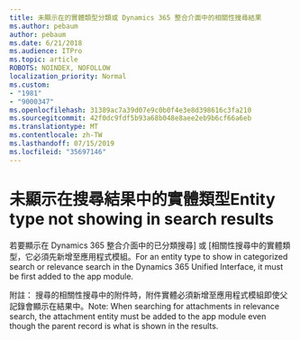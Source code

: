 ```yaml
---
title: 未顯示在的實體類型分類或 Dynamics 365 整合介面中的相關性搜尋結果
ms.author: pebaum
author: pebaum
ms.date: 6/21/2018
ms.audience: ITPro
ms.topic: article
ROBOTS: NOINDEX, NOFOLLOW
localization_priority: Normal
ms.custom:
- "1981"
- "9000347"
ms.openlocfilehash: 31389ac7a39d07e9c0b0f4e3e8d398616c3fa210
ms.sourcegitcommit: 42f0dc9fdf5b93a68b048e8aee2eb9b6cf66a6eb
ms.translationtype: MT
ms.contentlocale: zh-TW
ms.lasthandoff: 07/15/2019
ms.locfileid: "35697146"
---
```

# <a name="entity-type-not-showing-in-search-results"></a><span data-ttu-id="0dc90-102">未顯示在搜尋結果中的實體類型</span><span class="sxs-lookup"><span data-stu-id="0dc90-102">Entity type not showing in search results</span></span>

<span data-ttu-id="0dc90-103">若要顯示在 Dynamics 365 整合介面中的已分類搜尋] 或 [相關性搜尋中的實體類型，它必須先新增至應用程式模組。</span><span class="sxs-lookup"><span data-stu-id="0dc90-103">For an entity type to show in categorized search or relevance search in the Dynamics 365 Unified Interface, it must be first added to the app module.</span></span>

<span data-ttu-id="0dc90-104">附註： 搜尋的相關性搜尋中的附件時，附件實體必須新增至應用程式模組即使父記錄會顯示在結果中。</span><span class="sxs-lookup"><span data-stu-id="0dc90-104">Note: When searching for attachments in relevance search, the attachment entity must be added to the app module even though the parent record is what is shown in the results.</span></span>
